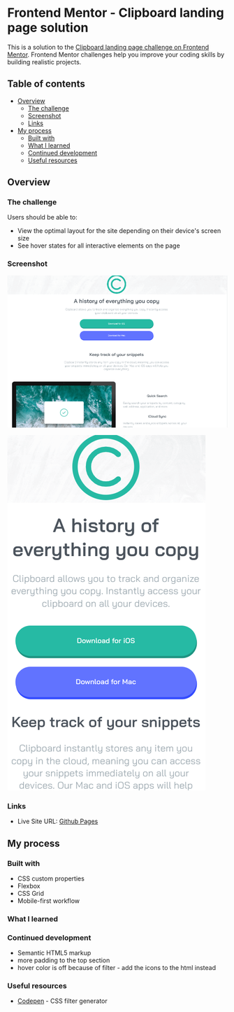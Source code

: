 # Frontend Mentor - Clipboard landing page solution

This is a solution to the [Clipboard landing page challenge on Frontend Mentor](https://www.frontendmentor.io/challenges/clipboard-landing-page-5cc9bccd6c4c91111378ecb9). Frontend Mentor challenges help you improve your coding skills by building realistic projects. 

## Table of contents

- [Overview](#overview)
  - [The challenge](#the-challenge)
  - [Screenshot](#screenshot)
  - [Links](#links)
- [My process](#my-process)
  - [Built with](#built-with)
  - [What I learned](#what-i-learned)
  - [Continued development](#continued-development)
  - [Useful resources](#useful-resources)

## Overview

### The challenge

Users should be able to:

- View the optimal layout for the site depending on their device's screen size
- See hover states for all interactive elements on the page

### Screenshot

![](./clipboard-screenshot-desktop.png)

![](./clipboard-screenshot-mobile.png)

### Links

- Live Site URL: [Github Pages](https://jdegand.github.io/clipboard-landing-page/)

## My process

### Built with

- CSS custom properties
- Flexbox
- CSS Grid
- Mobile-first workflow

### What I learned

### Continued development

- Semantic HTML5 markup
- more padding to the top section
- hover color is off because of filter - add the icons to the html instead 

### Useful resources

- [Codepen](https://codepen.io/sosuke/pen/Pjoqqp) - CSS filter generator
